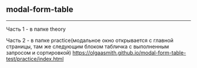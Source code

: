 ## modal-form-table
---

Часть 1 - в папке theory

Часть 2 - в папке practice(модальное окно открывается с главной страницы, там же следующим блоком табличка с выполненным запросом и сортировкой)
https://olgaasmith.github.io/modal-form-table-test/practice/index.html


